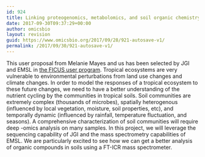 ```yaml
---
id: 924
title: Linking proteogenomics, metabolomics, and soil organic chemistry of tropical wetlands to a soil nutrient cycling model
date: 2017-09-30T09:37:29+00:00
author: omicsbio
layout: revision
guid: https://www.omicsbio.org/2017/09/28/921-autosave-v1/
permalink: /2017/09/30/921-autosave-v1/
---
```

This user proposal from Melanie Mayes and us has been selected by JGI and EMSL in [the FICUS user program](https://jgi.doe.gov/user-program-info/community-science-program/how-to-propose-a-csp-project/emsl/). Tropical ecosystems are very vulnerable to environmental perturbations from land use changes and climate changes. In order to model the responses of a tropical ecosystem to these future changes, we need to have a better understanding of the nutrient cycling by the communities in tropical soils. Soil communities are extremely complex (thousands of microbes), spatially heterogenous (influenced by local vegetation, moisture, soil properties, etc), and temporally dynamic (influenced by rainfall, temperature fluctuation, and seasons). A comprehensive characterization of soil communities will require deep -omics analysis on many samples. In this project, we will leverage the sequencing capability of JGI and the mass spectrometry capabilities of EMSL. We are particularly excited to see how we can get a better analysis of organic compounds in soils using a FT-ICR mass spectrometer.